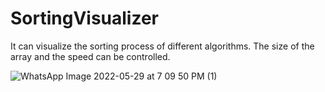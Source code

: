 # SortingVisualizer
It can visualize the sorting process of different algorithms. The size of the array and the speed can be controlled.



![WhatsApp Image 2022-05-29 at 7 09 50 PM (1)](https://user-images.githubusercontent.com/68228350/171561910-b06220f6-d233-4970-aa6d-41ab228c91cc.jpeg)
